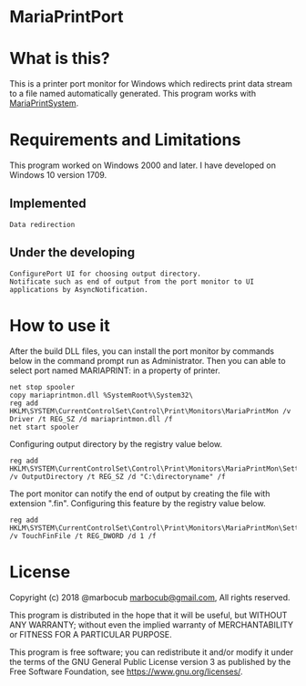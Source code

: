 # MariaPrintPort

What is this?
=============

This is a printer port monitor for Windows which redirects print data stream to a file named automatically generated.
This program works with [MariaPrintSystem][1].

Requirements and Limitations
============================

This program worked on Windows 2000 and later. I have developed on Windows 10 version 1709.

Implemented
-----------

    Data redirection

Under the developing
--------------------

    ConfigurePort UI for choosing output directory.
    Notificate such as end of output from the port monitor to UI applications by AsyncNotification.

How to use it
=============

After the build DLL files, you can install the port monitor by commands below in the command prompt run as Administrator.
Then you can able to select port named MARIAPRINT: in a property of printer.

    net stop spooler
    copy mariaprintmon.dll %SystemRoot%\System32\
    reg add HKLM\SYSTEM\CurrentControlSet\Control\Print\Monitors\MariaPrintMon /v Driver /t REG_SZ /d mariaprintmon.dll /f
    net start spooler

Configuring output directory by the registry value below.

    reg add HKLM\SYSTEM\CurrentControlSet\Control\Print\Monitors\MariaPrintMon\Settings /v OutputDirectory /t REG_SZ /d "C:\directoryname" /f

The port monitor can notify the end of output by creating the file with extension ".fin".
Configuring this feature by the registry value below.

    reg add HKLM\SYSTEM\CurrentControlSet\Control\Print\Monitors\MariaPrintMon\Settings /v TouchFinFile /t REG_DWORD /d 1 /f

License
=======

Copyright (c) 2018 @marbocub <marbocub@gmail.com>, All rights reserved.

This program is distributed in the hope that it will be useful, but WITHOUT ANY WARRANTY; without even the implied warranty of MERCHANTABILITY or FITNESS FOR A PARTICULAR PURPOSE. 

This program is free software; you can redistribute it and/or modify it under the terms of the GNU General Public License version 3 as published by the Free Software Foundation, see https://www.gnu.org/licenses/.

[1]: https://github.com/marbocub/MariaPrintSystem
